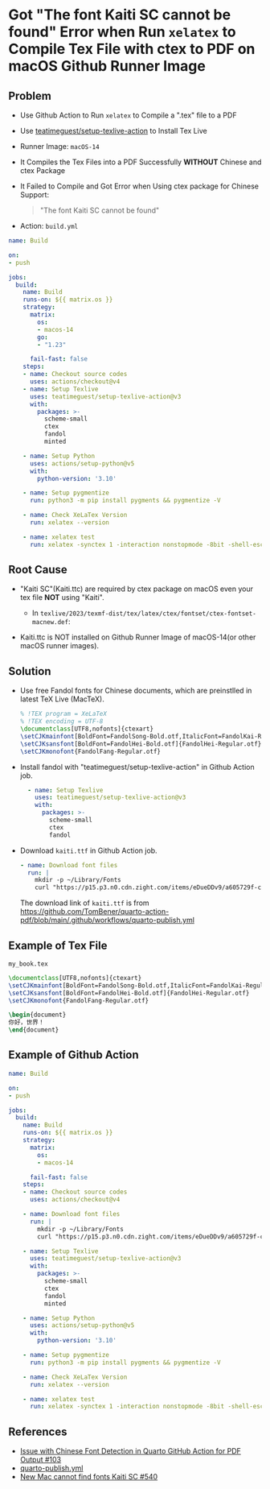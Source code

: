 # Got "The font Kaiti SC cannot be found" Error when Run `xelatex` to Compile Tex File with ctex to PDF on macOS Github Runner Image

## Problem
* Use Github Action to Run `xelatex` to Compile a ".tex" file to a PDF
* Use [teatimeguest/setup-texlive-action](https://github.com/teatimeguest/setup-texlive-action) to Install Tex Live
* Runner Image: `macOS-14`
* It Compiles the Tex Files into a PDF Successfully **WITHOUT** Chinese and ctex Package
* It Failed to Compile and Got Error when Using ctex package for Chinese Support: 
  > "The font Kaiti SC cannot be found"

* Action: `build.yml`

```yml
name: Build

on:
- push

jobs:
  build:
    name: Build
    runs-on: ${{ matrix.os }}
    strategy:
      matrix:
        os:
        - macos-14
        go:
        - "1.23"

      fail-fast: false
    steps:
    - name: Checkout source codes
      uses: actions/checkout@v4
    - name: Setup Texlive
      uses: teatimeguest/setup-texlive-action@v3
      with:
        packages: >-
          scheme-small
          ctex
          fandol
          minted

    - name: Setup Python
      uses: actions/setup-python@v5
      with:
        python-version: '3.10' 

    - name: Setup pygmentize
      run: python3 -m pip install pygments && pygmentize -V

    - name: Check XeLaTex Version
      run: xelatex --version

    - name: xelatex test
      run: xelatex -synctex 1 -interaction nonstopmode -8bit -shell-escape my_book.tex
```

## Root Cause
* "Kaiti SC"(Kaiti.ttc) are required by ctex package on macOS even your tex file **NOT** using "Kaiti".
  * In `texlive/2023/texmf-dist/tex/latex/ctex/fontset/ctex-fontset-macnew.def`:

* Kaiti.ttc is NOT installed on Github Runner Image of macOS-14(or other macOS runner images).

## Solution
* Use free Fandol fonts for Chinese documents, which are preinstlled in latest TeX Live (MacTeX).

  ```latex
  % !TEX program = XeLaTeX
  % !TEX encoding = UTF-8
  \documentclass[UTF8,nofonts]{ctexart}
  \setCJKmainfont[BoldFont=FandolSong-Bold.otf,ItalicFont=FandolKai-Regular.otf]{FandolSong-Regular.otf}
  \setCJKsansfont[BoldFont=FandolHei-Bold.otf]{FandolHei-Regular.otf}
  \setCJKmonofont{FandolFang-Regular.otf}
  ```

* Install fandol with "teatimeguest/setup-texlive-action" in Github Action job.

  ```yml
    - name: Setup Texlive
      uses: teatimeguest/setup-texlive-action@v3
      with:
        packages: >-
          scheme-small
          ctex
          fandol
  ```

* Download `kaiti.ttf` in Github Action job.

  ```yml
  - name: Download font files
    run: |
      mkdir -p ~/Library/Fonts
      curl "https://p15.p3.n0.cdn.zight.com/items/eDueDDv9/a605729f-c1d2-4131-b805-e870615b43aa.ttc" -o ~/Library/Fonts/Kaiti.ttc
  ```

  The download link of `kaiti.ttf` is from <https://github.com/TomBener/quarto-action-pdf/blob/main/.github/workflows/quarto-publish.yml>

## Example of Tex File
`my_book.tex`

```latex
\documentclass[UTF8,nofonts]{ctexart}
\setCJKmainfont[BoldFont=FandolSong-Bold.otf,ItalicFont=FandolKai-Regular.otf]{FandolSong-Regular.otf}
\setCJKsansfont[BoldFont=FandolHei-Bold.otf]{FandolHei-Regular.otf}
\setCJKmonofont{FandolFang-Regular.otf}

\begin{document}
你好，世界！
\end{document}
```

## Example of Github Action
```yml
name: Build

on:
- push

jobs:
  build:
    name: Build
    runs-on: ${{ matrix.os }}
    strategy:
      matrix:
        os:
        - macos-14

      fail-fast: false
    steps:
    - name: Checkout source codes
      uses: actions/checkout@v4

    - name: Download font files
      run: |
        mkdir -p ~/Library/Fonts
        curl "https://p15.p3.n0.cdn.zight.com/items/eDueDDv9/a605729f-c1d2-4131-b805-e870615b43aa.ttc" -o ~/Library/Fonts/Kaiti.ttc

    - name: Setup Texlive
      uses: teatimeguest/setup-texlive-action@v3
      with:
        packages: >-
          scheme-small
          ctex
          fandol
          minted

    - name: Setup Python
      uses: actions/setup-python@v5
      with:
        python-version: '3.10' 

    - name: Setup pygmentize
      run: python3 -m pip install pygments && pygmentize -V

    - name: Check XeLaTex Version
      run: xelatex --version

    - name: xelatex test
      run: xelatex -synctex 1 -interaction nonstopmode -8bit -shell-escape my_book.tex
```

## References
* [Issue with Chinese Font Detection in Quarto GitHub Action for PDF Output #103](https://github.com/quarto-dev/quarto-actions/issues/103)
* [quarto-publish.yml](https://github.com/TomBener/quarto-action-pdf/blob/main/.github/workflows/quarto-publish.yml)
* [New Mac cannot find fonts Kaiti SC #540](https://github.com/CTeX-org/ctex-kit/issues/540)
